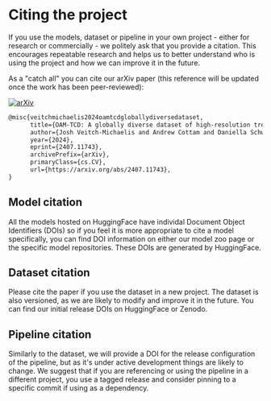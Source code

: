 # Citing the project

If you use the models, dataset or pipeline in your own project - either for research or commercially - we politely ask that you provide a citation. This encourages repeatable research and helps us to better understand who is using the project and how we can improve it in the future.

As a "catch all" you can cite our arXiv paper (this reference will be updated once the work has been peer-reviewed):

[![arXiv](https://img.shields.io/badge/arXiv-2407.11743-b31b1b.svg)](https://arxiv.org/abs/2407.11743)

```latex
@misc{veitchmichaelis2024oamtcdgloballydiversedataset,
      title={OAM-TCD: A globally diverse dataset of high-resolution tree cover maps}, 
      author={Josh Veitch-Michaelis and Andrew Cottam and Daniella Schweizer and Eben N. Broadbent and David Dao and Ce Zhang and Angelica Almeyda Zambrano and Simeon Max},
      year={2024},
      eprint={2407.11743},
      archivePrefix={arXiv},
      primaryClass={cs.CV},
      url={https://arxiv.org/abs/2407.11743}, 
}
```

## Model citation

All the models hosted on HuggingFace have individal Document Object Identifiers (DOIs) so if you feel it is more appropriate to cite a model specifically, you can find DOI information on either our model zoo page or the specific model repositories. These DOIs are generated by HuggingFace.

## Dataset citation

Please cite the paper if you use the dataset in a new project. The dataset is also versioned, as we are likely to modify and improve it in the future. You can find our initial release DOIs on HuggingFace or Zenodo.

## Pipeline citation

Similarly to the dataset, we will provide a DOI for the release configuration of the pipeline, but as it's under active development things are likely to change. We suggest that if you are referencing or using the pipeline in a different project, you use a tagged release and consider pinning to a specific commit if using as a dependency.

